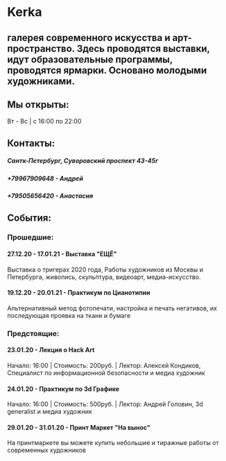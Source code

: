 # Kerka
##   галерея современного искусства и арт-пространство. Здесь проводятся выставки, идут образовательные программы, проводятся ярмарки. Основано молодыми художниками. 

## Мы открыты:
  Вт - Вс | c 16:00 по 22:00
  
## Контакты:
##### Сантк-Петербург, Суворовский проспект 43-45г
##### +79967909648 - Андрей
##### +79505656420 - Анастасия
  
## События:
### Прошедшие:
#### 27.12.20 - 17.01.21 - Выставка "ЕЩЁ"
  Выставка о тригерах 2020 года, Работы художников из Москвы и Петербурга, живопись, скульптура, видеоарт, медиа-искусство.

#### 19.12.20 - 20.01.21 - Практикум по Цианотипии
  Альтернативный метод фотопечати, настройка и печать негативов, их последующая проявка на ткани и бумаге

### Предстоящие:
#### 23.01.20 - Лекция о Hack Art
  Начало: 16:00 | Стоимость: 200руб. | Лектор: Алексей Кондиков, Специалист по информационной безопасности и медиа художник
  
#### 24.01.20 - Практикум по 3d Графике
  Начало: 16:00 | Стоимость: 500руб. | Лектор: Андрей Головин, 3d generalist и медиа художник
  
#### 29.01.20 - 31.01.20 - Принт Маркет "На вынос"
  На принтмаркете вы можете купить небольшие и тиражные работы от современных художников

